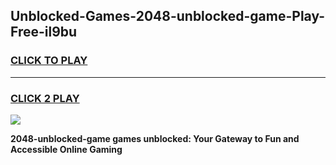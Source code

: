
## Unblocked-Games-2048-unblocked-game-Play-Free-il9bu
<h3>
<a href="https://premium76.site?title=2048-unblocked-game&ref=19M">CLICK TO PLAY</a></h3>
<hr>

<h3>
<a href="https://premium76.site?title=2048-unblocked-game&ref=19M">CLICK 2 PLAY</a>
  
</h3>

<a href="https://premium76.site?title=2048-unblocked-game&ref=19M"><img src="https://clearcache.store/games.png"></a>


**2048-unblocked-game games unblocked: Your Gateway to Fun and Accessible Online Gaming**
